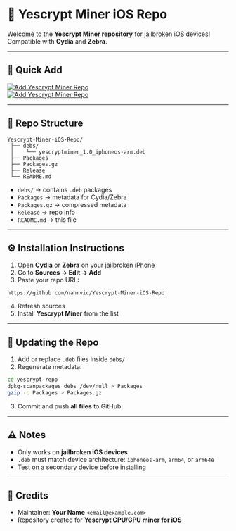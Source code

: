 # 🌟 Yescrypt Miner iOS Repo

Welcome to the **Yescrypt Miner repository** for jailbroken iOS devices!  
Compatible with **Cydia** and **Zebra**.

---

## 🚀 Quick Add

[![Add Yescrypt Miner Repo](https://img.shields.io/badge/Add-Yescrypt_Miner_Repo-blue?style=for-the-badge)](cydia://url/https://github.com/nahrvic/Yescrypt-Miner-iOS-Repo)  
[![Add Yescrypt Miner Repo](https://img.shields.io/badge/Add-Yescrypt_Miner_Repo-purple?style=for-the-badge)](zbra://url/https://github.com/nahrvic/Yescrypt-Miner-iOS-Repo)

---

## 📁 Repo Structure

```
Yescrypt-Miner-iOS-Repo/
 ├── debs/
 │    └── yescryptminer_1.0_iphoneos-arm.deb
 ├── Packages
 ├── Packages.gz
 ├── Release
 └── README.md
```

- `debs/` → contains `.deb` packages  
- `Packages` → metadata for Cydia/Zebra  
- `Packages.gz` → compressed metadata  
- `Release` → repo info  
- `README.md` → this file

---

## ⚙️ Installation Instructions

1. Open **Cydia** or **Zebra** on your jailbroken iPhone  
2. Go to **Sources → Edit → Add**  
3. Paste your repo URL:

```
https://github.com/nahrvic/Yescrypt-Miner-iOS-Repo
```

4. Refresh sources  
5. Install **Yescrypt Miner** from the list

---

## 🔧 Updating the Repo

1. Add or replace `.deb` files inside `debs/`  
2. Regenerate metadata:

```bash
cd yescrypt-repo
dpkg-scanpackages debs /dev/null > Packages
gzip -c Packages > Packages.gz
```

3. Commit and push **all files** to GitHub

---

## ⚠️ Notes

- Only works on **jailbroken iOS devices**  
- `.deb` must match device architecture: `iphoneos-arm`, `arm64`, or `arm64e`  
- Test on a secondary device before installing

---

## 📜 Credits

- Maintainer: **Your Name** `<email@example.com>`  
- Repository created for **Yescrypt CPU/GPU miner for iOS**